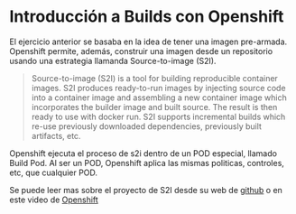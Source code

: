# Introducción a Builds con Openshift

El ejercicio anterior se basaba en la idea de tener una imagen pre-armada. Openshift permite, además, construir una imagen desde un repositorio usando una estrategia llamanda Source-to-image (S2I).

> Source-to-image (S2I) is a tool for building reproducible container images. S2I
> produces ready-to-run images by injecting source code into a container image and
> assembling a new container image which incorporates the builder image and built
> source. The result is then ready to use with docker run. S2I supports
> incremental builds which re-use previously downloaded dependencies, previously
> built artifacts, etc.



Openshift ejecuta el proceso de s2i dentro de un POD especial, llamado Build Pod. Al ser un POD, Openshift aplica las mismas politicas, controles, etc, que cualquier POD.
  
Se puede leer mas sobre el proyecto de S2I desde su web de [github](https://github.com/openshift/source-to-image) o en este video de [Openshift](https://youtu.be/flI6zx9wH6M)
  
